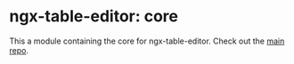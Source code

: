# ngx-table-editor: core

This a module containing the core for ngx-table-editor. Check out the [main repo](https://github.com/maurei/ngx-table-editor).